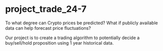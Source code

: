 # project_trade_24-7

To what degree can Crypto prices be predicted? What if publicly available data can help forecast price fluctuations?

Our project is to create a trading algorithm to potentially decide a buy/sell/hold proposition using 1 year historical data.
